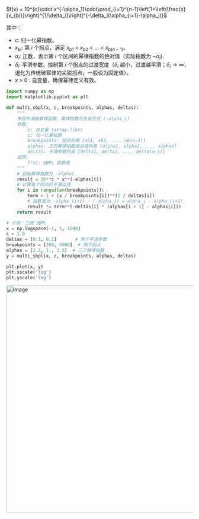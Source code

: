 $f(x) = 10^{c}\cdot x^{-\alpha_1}\cdot\prod_{i=1}^{n-1}\left[1+\left(\frac{x}{x_{bi}}\right)^{1/\delta_i}\right]^{-\delta_i(\alpha_{i+1}-\alpha_i)}$

其中：
- $c$: 归一化幂指数。
- $x_{bi}$: 第 $i$ 个拐点，满足 $x_{b1}$ < $x_{b2}$ < $\dots$ < $x_{b(n-1)}$。
- $\alpha_i$: 正数，表示第 $i$ 个区间的幂律指数的绝对值（实际指数为 $-\alpha_i$).
- $\delta_i$: 平滑参数，控制第 $i$ 个拐点的过渡宽度（$\delta_i$ 越小，过渡越平滑；$\delta_i \to \infty$，退化为传统破幂律的尖锐拐点，一般设为固定值）。
- $x$ > $0$ : 自变量，确保幂律定义有效。

```python
import numpy as np
import matplotlib.pyplot as plt

def multi_sbpl(x, c, breakpoints, alphas, deltas):
    """
    多段平滑破幂律函数，幂律指数为负值形式 (-alpha_i)
    参数:
        x: 自变量 (array-like)
        c: 归一化幂指数
        breakpoints: 拐点列表 [xb1, xb2, ..., xb(n-1)]
        alphas: 正的幂律指数绝对值列表 [alpha1, alpha2, ..., alphan]
        deltas: 平滑参数列表 [delta1, delta2, ..., delta(n-1)]
    返回:
        f(x): SBPL 函数值
    """
    # 初始幂律指数为 -alpha1
    result = 10**c * x**(-alphas[0])
    # 计算每个拐点的平滑过渡
    for i in range(len(breakpoints)):
        term = 1 + (x / breakpoints[i])**(1 / deltas[i])
        # 指数差为 -alpha_(i+1) - (-alpha_i) = alpha_i - alpha_(i+1)
        result *= term**(-deltas[i] * (alphas[i + 1] - alphas[i]))
    return result

# 示例：三段 SBPL
x = np.logspace(-1, 5, 1000)
c = 1.0
deltas = [0.1, 0.1]       # 两个平滑参数
breakpoints = [200, 5000]  # 两个拐点
alphas = [2.5, 1., 3.5]  # 三个幂律指数
y = multi_sbpl(x, c, breakpoints, alphas, deltas)

plt.plot(x, y)
plt.xscale('log')
plt.yscale('log')
```

<img width="650" height="614" alt="Image" src="https://github.com/user-attachments/assets/b4bc3a5a-a5c3-4ce8-af8e-5b4ed5d43464" />
